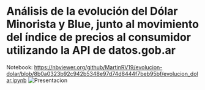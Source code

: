 # Análisis de la evolución del Dólar Minorista y Blue, junto al movimiento del índice de precios al consumidor utilizando la API de datos.gob.ar  
Notebook: https://nbviewer.org/github/MartinRV19/evolucion-dolar/blob/8b0a0323b92c942b5348e97d74d8444f7beb95bf/evolucion_dolar.ipynb
![Presentacion](https://user-images.githubusercontent.com/87724440/224171962-aa1d45ef-a92c-4917-8f55-8b31edeece93.png)
